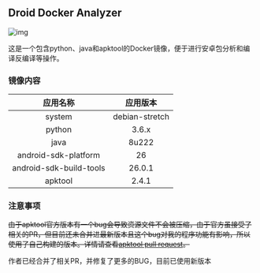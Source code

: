## Droid Docker Analyzer

![img](https://travis-ci.org/gsgtzq/droidDockerAnalyzer.svg?branch=master)

这是一个包含python、java和apktool的Docker镜像，便于进行安卓包分析和编译反编译等操作。

### 镜像内容

|          应用名称           |         应用版本          |
| :---------------------: | :-------------------: |
|         system          |    debian-stretch     |
|         python          |         3.6.x         |
|          java           |         8u222         |
|  android-sdk-platform   |          26           |
| android-sdk-build-tools |        26.0.1         |
|         apktool         |          2.4.1        |


### 注意事项

~~由于apktool官方版本有一个bug会导致资源文件不会被压缩，由于官方虽接受了相关的PR，但目前还未合并进最新版本且这个bug对我的程序功能有影响，所以使用了自己构建的版本。详情请查看[apktool pull request](https://github.com/iBotPeaches/Apktool/pull/1578 "apktool")。~~

作者已经合并了相关PR，并修复了更多的BUG，目前已使用新版本